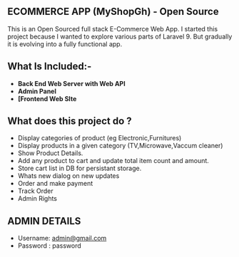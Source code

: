 
## ECOMMERCE APP (MyShopGh) - Open Source

This is an Open Sourced full stack E-Commerce Web App. I started this project because I wanted to explore various parts of Laravel 9. But gradually it is evolving into a fully functional app.


## What Is Included:-
- **Back End Web Server with Web API**
- **Admin Panel**
- **[Frontend Web SIte**



## What does this project do ?


- Display categories of product (eg Electronic,Furnitures)
- Display products in a given category (TV,Microwave,Vaccum cleaner)
- Show Product Details.
- Add any product to cart and update total item count and amount.
- Store cart list in DB for persistant storage.
- Whats new dialog on new updates
- Order and make payment
- Track Order
- Admin Rights

## ADMIN DETAILS
- Username: admin@gmail.com
- Password : password
